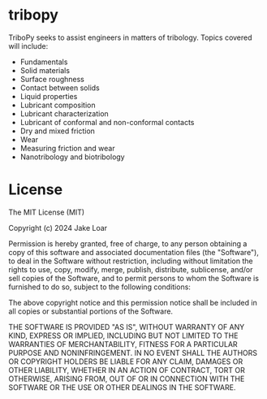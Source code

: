 # tribopy
TriboPy seeks to assist engineers in matters of tribology. Topics covered will include:
- Fundamentals
- Solid materials
- Surface roughness
- Contact between solids
- Liquid properties
- Lubricant composition
- Lubricant characterization
- Lubricant of conformal and non-conformal contacts
- Dry and mixed friction
- Wear
- Measuring friction and wear
- Nanotribology and biotribology

# License
The MIT License (MIT)

Copyright (c) 2024 Jake Loar

Permission is hereby granted, free of charge, to any person obtaining a copy
of this software and associated documentation files (the "Software"), to deal
in the Software without restriction, including without limitation the rights
to use, copy, modify, merge, publish, distribute, sublicense, and/or sell
copies of the Software, and to permit persons to whom the Software is
furnished to do so, subject to the following conditions:

The above copyright notice and this permission notice shall be included in
all copies or substantial portions of the Software.

THE SOFTWARE IS PROVIDED "AS IS", WITHOUT WARRANTY OF ANY KIND, EXPRESS OR
IMPLIED, INCLUDING BUT NOT LIMITED TO THE WARRANTIES OF MERCHANTABILITY,
FITNESS FOR A PARTICULAR PURPOSE AND NONINFRINGEMENT. IN NO EVENT SHALL THE
AUTHORS OR COPYRIGHT HOLDERS BE LIABLE FOR ANY CLAIM, DAMAGES OR OTHER
LIABILITY, WHETHER IN AN ACTION OF CONTRACT, TORT OR OTHERWISE, ARISING FROM,
OUT OF OR IN CONNECTION WITH THE SOFTWARE OR THE USE OR OTHER DEALINGS IN
THE SOFTWARE.
